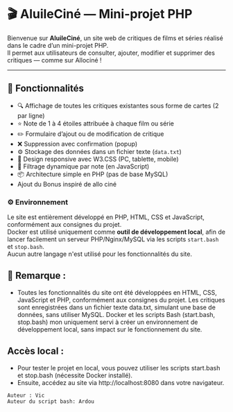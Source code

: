 # 🎬 AluileCiné — Mini-projet PHP

Bienvenue sur **AluileCiné**, un site web de critiques de films et séries réalisé dans le cadre d’un mini-projet PHP.  
Il permet aux utilisateurs de consulter, ajouter, modifier et supprimer des critiques — comme sur Allociné !

---

## 🚀 Fonctionnalités

- 🔍 Affichage de toutes les critiques existantes sous forme de cartes (2 par ligne)
- ⭐ Note de 1 à 4 étoiles attribuée à chaque film ou série
- ✏️ Formulaire d’ajout ou de modification de critique
- ❌ Suppression avec confirmation (popup)
- ⚙️ Stockage des données dans un fichier texte (`data.txt`)
- 📱 Design responsive avec W3.CSS (PC, tablette, mobile)
- 🔄 Filtrage dynamique par note (en JavaScript)
- 📦 Architecture simple en PHP (pas de base MySQL)
-    Ajout du Bonus inspiré de allo ciné 

### ⚙️ Environnement

Le site est entièrement développé en PHP, HTML, CSS et JavaScript, conformément aux consignes du projet.  
Docker est utilisé uniquement comme **outil de développement local**, afin de lancer facilement un serveur PHP/Nginx/MySQL via les scripts `start.bash` et `stop.bash`.  
Aucun autre langage n'est utilisé pour les fonctionnalités du site.

## 📝 Remarque : 

- Toutes les fonctionnalités du site ont été développées en HTML, CSS, JavaScript et PHP, conformément aux consignes du projet.
Les critiques sont enregistrées dans un fichier texte data.txt, simulant une base de données, sans utiliser MySQL.
Docker et les scripts Bash (start.bash, stop.bash) mon uniquement servi à créer un environnement de développement local, sans impact sur le fonctionnement du site.

## Accès local :

- Pour tester le projet en local, vous pouvez utiliser les scripts start.bash et stop.bash (nécessite Docker installé).
- Ensuite, accédez au site via http://localhost:8080 dans votre navigateur.

```
Auteur : Vic
Auteur du script bash: Ardou
```